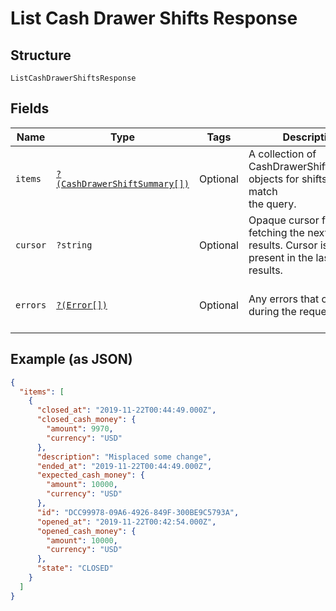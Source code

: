 
# List Cash Drawer Shifts Response

## Structure

`ListCashDrawerShiftsResponse`

## Fields

| Name | Type | Tags | Description | Getter | Setter |
|  --- | --- | --- | --- | --- | --- |
| `items` | [`?(CashDrawerShiftSummary[])`](../../doc/models/cash-drawer-shift-summary.md) | Optional | A collection of CashDrawerShiftSummary objects for shifts that match<br>the query. | getItems(): ?array | setItems(?array items): void |
| `cursor` | `?string` | Optional | Opaque cursor for fetching the next page of results. Cursor is not<br>present in the last page of results. | getCursor(): ?string | setCursor(?string cursor): void |
| `errors` | [`?(Error[])`](../../doc/models/error.md) | Optional | Any errors that occurred during the request. | getErrors(): ?array | setErrors(?array errors): void |

## Example (as JSON)

```json
{
  "items": [
    {
      "closed_at": "2019-11-22T00:44:49.000Z",
      "closed_cash_money": {
        "amount": 9970,
        "currency": "USD"
      },
      "description": "Misplaced some change",
      "ended_at": "2019-11-22T00:44:49.000Z",
      "expected_cash_money": {
        "amount": 10000,
        "currency": "USD"
      },
      "id": "DCC99978-09A6-4926-849F-300BE9C5793A",
      "opened_at": "2019-11-22T00:42:54.000Z",
      "opened_cash_money": {
        "amount": 10000,
        "currency": "USD"
      },
      "state": "CLOSED"
    }
  ]
}
```

